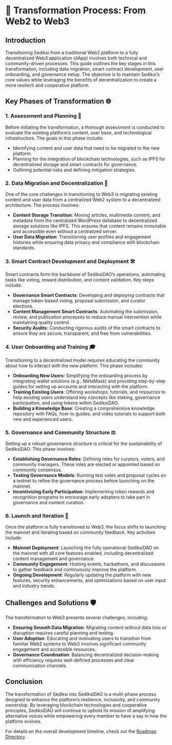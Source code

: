# 🚀 Transformation Process: From Web2 to Web3

## Introduction
Transitioning Sediksi from a traditional Web2 platform to a fully decentralized Web3 application (dApp) involves both technical and community-driven processes. This guide outlines the key stages in this transformation, including data migration, smart contract development, user onboarding, and governance setup. The objective is to maintain Sediksi’s core values while leveraging the benefits of decentralization to create a more resilient and cooperative platform.

## Key Phases of Transformation 🌐

### 1. **Assessment and Planning 📝**
Before initiating the transformation, a thorough assessment is conducted to evaluate the existing platform’s content, user base, and technological infrastructure. The goals in this phase include:
- Identifying content and user data that need to be migrated to the new platform.
- Planning for the integration of blockchain technologies, such as IPFS for decentralized storage and smart contracts for governance.
- Outlining potential risks and defining mitigation strategies.

### 2. **Data Migration and Decentralization 📂**
One of the core challenges in transitioning to Web3 is migrating existing content and user data from a centralized Web2 system to a decentralized architecture. The process involves:
- **Content Storage Transition**: Moving articles, multimedia content, and metadata from the centralized WordPress database to decentralized storage solutions like IPFS. This ensures that content remains immutable and accessible even without a centralized server.
- **User Data Migration**: Transitioning user profiles and engagement histories while ensuring data privacy and compliance with blockchain standards.

### 3. **Smart Contract Development and Deployment 🛠️**
Smart contracts form the backbone of SediksiDAO’s operations, automating tasks like voting, reward distribution, and content validation. Key steps include:
- **Governance Smart Contracts**: Developing and deploying contracts that manage token-based voting, proposal submission, and curator elections.
- **Content Management Smart Contracts**: Automating the submission, review, and publication processes to reduce manual intervention while maintaining quality control.
- **Security Audits**: Conducting rigorous audits of the smart contracts to ensure they are secure, transparent, and free from vulnerabilities.

### 4. **User Onboarding and Training 🎓**
Transitioning to a decentralized model requires educating the community about how to interact with the new platform. This phase includes:
- **Onboarding New Users**: Simplifying the onboarding process by integrating wallet solutions (e.g., MetaMask) and providing step-by-step guides for setting up accounts and interacting with the platform.
- **Training Existing Users**: Offering workshops, tutorials, and resources to help existing users understand key concepts like staking, governance participation, and using tokens within SediksiDAO.
- **Building a Knowledge Base**: Creating a comprehensive knowledge repository with FAQs, how-to guides, and video tutorials to support both new and experienced users.

### 5. **Governance and Community Structure ⚖️**
Setting up a robust governance structure is critical for the sustainability of SediksiDAO. This phase involves:
- **Establishing Governance Roles**: Defining roles for curators, voters, and community managers. These roles are elected or appointed based on community consensus.
- **Testing Governance Models**: Running test votes and proposal cycles on a testnet to refine the governance process before launching on the mainnet.
- **Incentivizing Early Participation**: Implementing token rewards and recognition programs to encourage early adopters to take part in governance and content curation.

### 6. **Launch and Iteration 🚀**
Once the platform is fully transitioned to Web3, the focus shifts to launching the mainnet and iterating based on community feedback. Key activities include:
- **Mainnet Deployment**: Launching the fully operational SediksiDAO on the mainnet with all core features enabled, including decentralized content management and governance.
- **Community Engagement**: Hosting events, hackathons, and discussions to gather feedback and continuously improve the platform.
- **Ongoing Development**: Regularly updating the platform with new features, security enhancements, and optimizations based on user input and industry trends.

## Challenges and Solutions 🛡️

The transformation to Web3 presents several challenges, including:
- **Ensuring Smooth Data Migration**: Migrating content without data loss or disruption requires careful planning and testing.
- **User Adoption**: Educating and motivating users to transition from familiar Web2 systems to Web3 involves significant community engagement and accessible resources.
- **Governance Coordination**: Balancing decentralized decision-making with efficiency requires well-defined processes and clear communication channels.

## Conclusion
The transformation of Sediksi into SediksiDAO is a multi-phase process designed to enhance the platform’s resilience, inclusivity, and community ownership. By leveraging blockchain technologies and cooperative principles, SediksiDAO will continue to uphold its mission of amplifying alternative voices while empowering every member to have a say in how the platform evolves.

For details on the overall development timeline, check out the [Roadmap Directory](../roadmap/roadmap.md).
